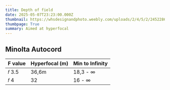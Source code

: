 ```yaml
---
title: Depth of field
date: 2025-05-07T23:23:00.000Z
thumbnail: https://whsdesignandphoto.weebly.com/uploads/2/4/5/2/24522864/published/5257650_2.jpg?1727707363
thumbpage: True
summary: Aimed at hyperfocal
---
```



## Minolta Autocord

| F value  |Hyperfocal (m)        | Min to Infinity |
| :--------------- |:-----------|:-------|
| 𝑓 3.5 |   36,6m     |  18,3 - ∞|
| 𝑓 4 |   32      |  16 - ∞|


